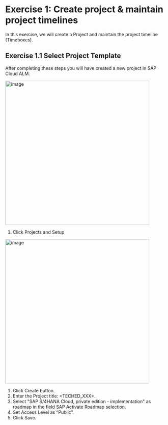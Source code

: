 # Exercise 1: Create project & maintain project timelines
In this exercise, we will create a Project and maintain the project timeline (Timeboxes).

## Exercise 1.1 Select Project Template

After completing these steps you will have created a new project in SAP Cloud ALM.

<img width="452" alt="image" src="https://github.com/SAP-samples/teched2023-DT165/assets/73659453/865ffa10-8365-4b18-9e8d-38053dacb69d">

1. Click Projects and Setup
<img width="452" alt="image" src="https://github.com/SAP-samples/teched2023-DT165/assets/73659453/d6caaa84-7080-40b2-ad1c-260657ca206c">

1. Click Create button.
2. Enter the Project title: <TECHED_XXX>.
3. Select "SAP S/4HANA Cloud, private edition - implementation" as roadmap in the field SAP Activate Roadmap selection.
4. Set Access Level as “Public”.
5. Click Save.
   
